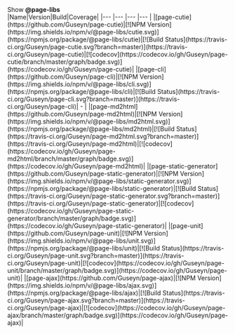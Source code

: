 <summary id="show-page-libs">Show <b>@page-libs</b></summary>
|Name|Version|Build|Coverage|
|--- |--- |--- |--- |
|[page-cutie](https://github.com/Guseyn/page-cutie)|[![NPM Version](https://img.shields.io/npm/v/@page-libs/cutie.svg)](https://npmjs.org/package/@page-libs/cutie)|[![Build Status](https://travis-ci.org/Guseyn/page-cutie.svg?branch=master)](https://travis-ci.org/Guseyn/page-cutie)|[![codecov](https://codecov.io/gh/Guseyn/page-cutie/branch/master/graph/badge.svg)](https://codecov.io/gh/Guseyn/page-cutie)|
|[page-cli](https://github.com/Guseyn/page-cli)|[![NPM Version](https://img.shields.io/npm/v/@page-libs/cli.svg)](https://npmjs.org/package/@page-libs/cli)|[![Build Status](https://travis-ci.org/Guseyn/page-cli.svg?branch=master)](https://travis-ci.org/Guseyn/page-cli)| - |
|[page-md2html](https://github.com/Guseyn/page-md2html)|[![NPM Version](https://img.shields.io/npm/v/@page-libs/md2html.svg)](https://npmjs.org/package/@page-libs/md2html)|[![Build Status](https://travis-ci.org/Guseyn/page-md2html.svg?branch=master)](https://travis-ci.org/Guseyn/page-md2html)|[![codecov](https://codecov.io/gh/Guseyn/page-md2html/branch/master/graph/badge.svg)](https://codecov.io/gh/Guseyn/page-md2html)|
|[page-static-generator](https://github.com/Guseyn/page-static-generator)|[![NPM Version](https://img.shields.io/npm/v/@page-libs/static-generator.svg)](https://npmjs.org/package/@page-libs/static-generator)|[![Build Status](https://travis-ci.org/Guseyn/page-static-generator.svg?branch=master)](https://travis-ci.org/Guseyn/page-static-generator)|[![codecov](https://codecov.io/gh/Guseyn/page-static-generator/branch/master/graph/badge.svg)](https://codecov.io/gh/Guseyn/page-static-generator)|
|[page-unit](https://github.com/Guseyn/page-unit)|[![NPM Version](https://img.shields.io/npm/v/@page-libs/unit.svg)](https://npmjs.org/package/@page-libs/unit)|[![Build Status](https://travis-ci.org/Guseyn/page-unit.svg?branch=master)](https://travis-ci.org/Guseyn/page-unit)|[![codecov](https://codecov.io/gh/Guseyn/page-unit/branch/master/graph/badge.svg)](https://codecov.io/gh/Guseyn/page-unit)|
|[page-ajax](https://github.com/Guseyn/page-ajax)|[![NPM Version](https://img.shields.io/npm/v/@page-libs/ajax.svg)](https://npmjs.org/package/@page-libs/ajax)|[![Build Status](https://travis-ci.org/Guseyn/page-ajax.svg?branch=master)](https://travis-ci.org/Guseyn/page-ajax)|[![codecov](https://codecov.io/gh/Guseyn/page-ajax/branch/master/graph/badge.svg)](https://codecov.io/gh/Guseyn/page-ajax)|
